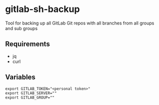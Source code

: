 # gitlab-sh-backup
Tool for backing up all GitLab Git repos with all branches from all groups and sub groups

## Requirements
 - jq
 - curl

## Variables
```
export GITLAB_TOKEN="<personal token>"
export GITLAB_SERVER=""
export GITLAB_GROUP=""
```
